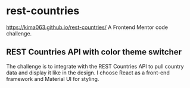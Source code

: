 # rest-countries
https://kima063.github.io/rest-countries/
A Frontend Mentor code challenge.


REST Countries API with color theme switcher
------------------------------------------------------------

The challenge is to integrate with the REST Countries API to pull country data and display it like in the design. I choose React as a front-end framework and Material UI for styling.
